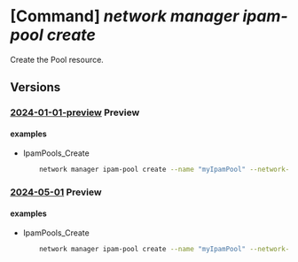 # [Command] _network manager ipam-pool create_

Create the Pool resource.

## Versions

### [2024-01-01-preview](/Resources/mgmt-plane/L3N1YnNjcmlwdGlvbnMve30vcmVzb3VyY2Vncm91cHMve30vcHJvdmlkZXJzL21pY3Jvc29mdC5uZXR3b3JrL25ldHdvcmttYW5hZ2Vycy97fS9pcGFtcG9vbHMve30=/2024-01-01-preview.xml) **Preview**

<!-- mgmt-plane /subscriptions/{}/resourcegroups/{}/providers/microsoft.network/networkmanagers/{}/ipampools/{} 2024-01-01-preview -->

#### examples

- IpamPools_Create
    ```bash
        network manager ipam-pool create --name "myIpamPool" --network-manager-name "myAVNM" --resource-group "myAVNMResourceGroup" --address-prefixes "['10.0.0.0/16', '10.1.0.0/16']" --parent-pool-name "myParentIpamPool" --display-name "myIpamPoolDisplayName" --description "New Description"
    ```

### [2024-05-01](/Resources/mgmt-plane/L3N1YnNjcmlwdGlvbnMve30vcmVzb3VyY2Vncm91cHMve30vcHJvdmlkZXJzL21pY3Jvc29mdC5uZXR3b3JrL25ldHdvcmttYW5hZ2Vycy97fS9pcGFtcG9vbHMve30=/2024-05-01.xml) **Preview**

<!-- mgmt-plane /subscriptions/{}/resourcegroups/{}/providers/microsoft.network/networkmanagers/{}/ipampools/{} 2024-05-01 -->

#### examples

- IpamPools_Create
    ```bash
        network manager ipam-pool create --name "myIpamPool" --network-manager-name "myAVNM" --resource-group "myAVNMResourceGroup" --address-prefixes "['10.0.0.0/16', '10.1.0.0/16']" --parent-pool-name "myParentIpamPool" --display-name "myIpamPoolDisplayName" --description "Description"
    ```
